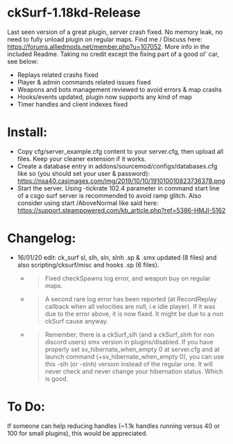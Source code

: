 # ckSurf-1.18kd-Release
  Last seen version of a great plugin, server crash fixed.
  No memory leak, no need to fully unload plugin on regular maps.
  Find me / Discuss here: https://forums.alliedmods.net/member.php?u=107052. More info in the included Readme.
  Taking no credit except the fixing part of a good ol' car, see below:
  - Replays related crashs fixed
  - Player & admin commands related issues fixed
  - Weapons and bots management reviewed to avoid errors & map crashs
  - Hooks/events updated, plugin now supports any kind of map
  - Timer handles and client indexes fixed

# Install:
  - Copy cfg/server_example.cfg content to your server.cfg, then upload all files. Keep your cleaner extension if it works.
  - Create a database entry in addons/sourcemod/configs/databases.cfg like so (you should set your user & password):
  https://nsa40.casimages.com/img/2019/10/10/191010010823736378.png
  - Start the server. Using -tickrate 102.4 parameter in command start line of a csgo surf server is recommended to avoid ramp glitch.
  Also consider using start /AboveNormal like said here: https://support.steampowered.com/kb_article.php?ref=5386-HMJI-5162

# Changelog:
  - 16/01/20 edit: ck_surf sl, slh, sln, slnh .sp & .smx updated (8 files) and also scripting/cksurf/misc and hooks .sp (6 files).
    - > Fixed checkSpawns log error, and weapon buy on regular maps.
    - > A second rare log error has been reported (at RecordReplay callback when all velocities are null, i.e idle player).
If it was due to the error above, it is now fixed. It might be due to a non ckSurf cause anyway.
    - > Remember, there is a ckSurf_slh (and a ckSurf_slnh for non discord users) smx version in plugins/disabled. If you have properly set sv_hibernate_when_empty 0 at server.cfg and at launch command (+sv_hibernate_when_empty 0), you can use this -slh (or -slnh) version instead of the regular one. It will never check and never change your hibernation status. Which is good.

# To Do:
If someone can help reducing handles (~1.1k handles running versus 40 or 100 for small plugins), this would be appreciated.
